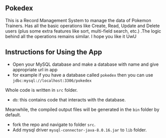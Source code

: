 ## Pokedex

This is a Record Management System to manage the data of Pokemon Trainers. Has all the basic operations like Create, Read, Update and Delete users (plus some extra features like sort, multi-field search, etc.) .The logic behind all the operations remains similar. I hope you like it UwU


## Instructions for Using the App
- Open your MySQL database and make a database with name and give appropriate url in app
- for example if you have a database called `pokedex` then you can use `jdbc:mysql://localhost:3306/pokedex`

Whole code is written in `src` folder.

- `db`: this contains code that interacts with the database.

Meanwhile, the compiled output files will be generated in the `bin` folder by default.

- fork the repo and navigate to folder `src`.
- Add mysql driver `mysql-connector-java-8.0.16.jar` to `lib` folder.


